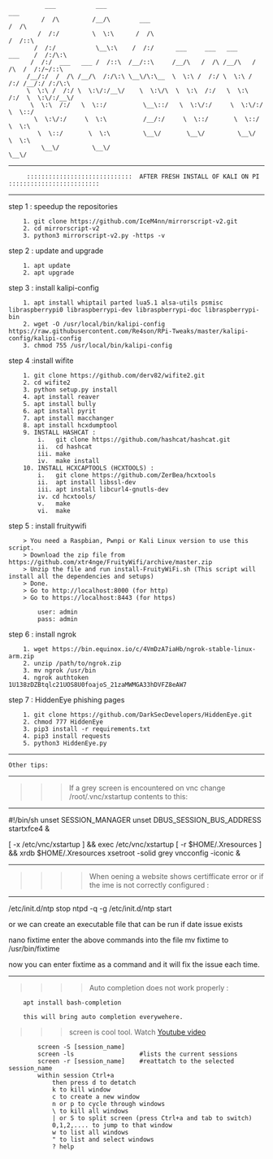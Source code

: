 		      ___           ___                                                   ___     
		     /  /\         /__/\        ___                                      /  /\    
		    /  /:/         \  \:\      /  /\                                    /  /::\   
		   /  /:/           \__\:\    /  /:/      ___     ___   ___     ___    /  /:/\:\  
		  /  /:/  ___   ___ /  /::\  /__/::\     /__/\   /  /\ /__/\   /  /\  /  /:/~/::\ 
		 /__/:/  /  /\ /__/\  /:/\:\ \__\/\:\__  \  \:\ /  /:/ \  \:\ /  /:/ /__/:/ /:/\:\
		 \  \:\ /  /:/ \  \:\/:/__\/    \  \:\/\  \  \:\  /:/   \  \:\  /:/  \  \:\/:/__\/
		  \  \:\  /:/   \  \::/          \__\::/   \  \:\/:/     \  \:\/:/    \  \::/     
		   \  \:\/:/     \  \:\          /__/:/     \  \::/       \  \::/      \  \:\     
		    \  \::/       \  \:\         \__\/       \__\/         \__\/        \  \:\    
		     \__\/         \__\/                                                 \__\/    

__________________________________________________________________________________________________________________________________________________
	     :::::::::::::::::::::::::::::  AFTER FRESH INSTALL OF KALI ON PI   :::::::::::::::::::::::::
__________________________________________________________________________________________________________________________________________________
step 1 : speedup the repositories
		
		1. git clone https://github.com/IceM4nn/mirrorscript-v2.git
		2. cd mirrorscript-v2
		3. python3 mirrorscript-v2.py -https -v
		
step 2 : update and upgrade

		1. apt update
		2. apt upgrade
		
step 3 : install kalipi-config

		1. apt install whiptail parted lua5.1 alsa-utils psmisc libraspberrypi0 libraspberrypi-dev libraspberrypi-doc libraspberrypi-bin
		2. wget -O /usr/local/bin/kalipi-config https://raw.githubusercontent.com/Re4son/RPi-Tweaks/master/kalipi-config/kalipi-config
		3. chmod 755 /usr/local/bin/kalipi-config
		
step 4 :install wifite

		1. git clone https://github.com/derv82/wifite2.git
		2. cd wifite2
		3. python setup.py install
		4. apt install reaver
		5. apt install bully
		6. apt install pyrit
		7. apt install macchanger
		8. apt install hcxdumptool
		9. INSTALL HASHCAT : 
			i. 	 git clone https://github.com/hashcat/hashcat.git
			ii.  cd hashcat
			iii. make 
			iv.	 make install
		10. INSTALL HCXCAPTOOLS (HCXTOOLS) :
			i. 	 git clone https://github.com/ZerBea/hcxtools
			ii.  apt install libssl-dev
			iii. apt install libcurl4-gnutls-dev
			iv. cd hcxtools/
			v.	 make
			vi.	 make 
			
step 5 : install fruitywifi

		> You need a Raspbian, Pwnpi or Kali Linux version to use this script.
		> Download the zip file from https://github.com/xtr4nge/FruityWifi/archive/master.zip
		> Unzip the file and run install-FruityWiFi.sh (This script will install all the dependencies and setups)
		> Done.
		> Go to http://localhost:8000 (for http)
		> Go to https://localhost:8443 (for https)

			user: admin
			pass: admin

step 6 : install ngrok

		1. wget https://bin.equinox.io/c/4VmDzA7iaHb/ngrok-stable-linux-arm.zip
		2. unzip /path/to/ngrok.zip
		3. mv ngrok /usr/bin
		4. ngrok authtoken 1U138zDZBtqlc21UOS8U0foajoS_21zaMWMGA33hDVFZ8eAW7
		
step 7 : HiddenEye phishing pages

		1. git clone https://github.com/DarkSecDevelopers/HiddenEye.git
		2. chmod 777 HiddenEye
		3. pip3 install -r requirements.txt
		4. pip3 install requests
		5. python3 HiddenEye.py
	
_________________________________________________________________________________________________________________________________

	Other tips:
_________________________________________________________________________________________________________________________________


>>>If a grey screen is encountered on vnc change /root/.vnc/xstartup contents to this:

************************************************************************************************	

#!/bin/sh
unset SESSION_MANAGER
unset DBUS_SESSION_BUS_ADDRESS
startxfce4 &

[ -x /etc/vnc/xstartup ] && exec /etc/vnc/xstartup
[ -r $HOME/.Xresources ] && xrdb $HOME/.Xresources
xsetroot -solid grey
vncconfig -iconic &

************************************************************************************************		

>>>>When oening a website shows certifficate error or if the ime is not correctly configured :

************************************************************************************************

/etc/init.d/ntp stop
ntpd -q -g
/etc/init.d/ntp start

or we can create an executable file that can be run if date issue exists

nano fixtime
enter the above commands into the file
mv fixtime to /usr/bin/fixtime

now you can enter fixtime as a command and it will fix the issue each time. 

************************************************************************************************

>>>>Auto completion does not work properly :

		apt install bash-completion
		
		this will bring auto completion everywehere.
		
>>> screen is cool tool. Watch [Youtube video](https://www.youtube.com/watch?v=I4xVn6Io5Nw)
			
			screen -S [session_name]
			screen -ls					#lists the current sessions
			screen -r [session_name] 	#reattatch to the selected session_name
			within session Ctrl+a 
				then press d to detatch
				k to kill window
				c to create a new window
				n or p to cycle through windows
				\ to kill all windows
				| or S to split screen (press Ctrl+a and tab to switch)
				0,1,2,.... to jump to that window
				w to list all windows
				" to list and select windows
				? help
				
				
		

